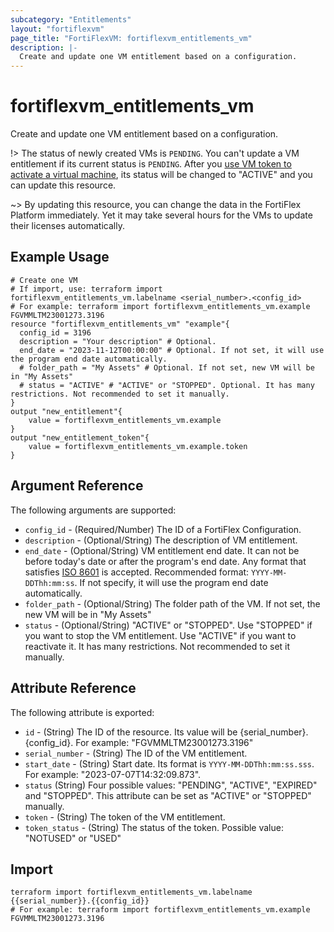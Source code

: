 ```yaml
---
subcategory: "Entitlements"
layout: "fortiflexvm"
page_title: "FortiFlexVM: fortiflexvm_entitlements_vm"
description: |-
  Create and update one VM entitlement based on a configuration.
---
```


# fortiflexvm_entitlements_vm

Create and update one VM entitlement based on a configuration.

!> The status of newly created VMs is `PENDING`. You can't update a VM entitlement if its current status is `PENDING`. After you [use VM token to activate a virtual machine](https://docs.fortinet.com/document/flex-vm/latest/administration-guide/256339/injecting-the-flex-vm-license), its status will be changed to "ACTIVE" and you can update this resource.


~> By updating this resource, you can change the data in the FortiFlex Platform immediately. Yet it may take several hours for the VMs to update their licenses automatically.


## Example Usage

```hcl
# Create one VM
# If import, use: terraform import fortiflexvm_entitlements_vm.labelname <serial_number>.<config_id>
# For example: terraform import fortiflexvm_entitlements_vm.example FGVMMLTM23001273.3196
resource "fortiflexvm_entitlements_vm" "example"{ 
  config_id = 3196
  description = "Your description" # Optional.
  end_date = "2023-11-12T00:00:00" # Optional. If not set, it will use the program end date automatically.
  # folder_path = "My Assets" # Optional. If not set, new VM will be in "My Assets"
  # status = "ACTIVE" # "ACTIVE" or "STOPPED". Optional. It has many restrictions. Not recommended to set it manually.
}
output "new_entitlement"{
    value = fortiflexvm_entitlements_vm.example
}
output "new_entitlement_token"{
    value = fortiflexvm_entitlements_vm.example.token
}

```

## Argument Reference

The following arguments are supported:

* `config_id` - (Required/Number) The ID of a FortiFlex Configuration.
* `description` - (Optional/String) The description of VM entitlement.
* `end_date` - (Optional/String) VM entitlement end date. It can not be before today's date or after the program's end date. Any format that satisfies [ISO 8601](https://www.w3.org/TR/NOTE-datetime-970915.html) is accepted. Recommended format: `YYYY-MM-DDThh:mm:ss`. If not specify, it will use the program end date automatically.
* `folder_path` - (Optional/String) The folder path of the VM. If not set, the new VM will be in "My Assets"
* `status` - (Optional/String) "ACTIVE" or "STOPPED". Use "STOPPED" if you want to stop the VM entitlement. Use "ACTIVE" if you want to reactivate it. It has many restrictions. Not recommended to set it manually.

## Attribute Reference

The following attribute is exported:

* `id` - (String) The ID of the resource. Its value will be {serial_number}.{config_id}. For example: "FGVMMLTM23001273.3196"
* `serial_number` - (String) The ID of the VM entitlement.
* `start_date` - (String) Start date. Its format is `YYYY-MM-DDThh:mm:ss.sss`. For example: "2023-07-07T14:32:09.873".
* `status` (String) Four possible values: "PENDING", "ACTIVE", "EXPIRED" and "STOPPED". This attribute can be set as "ACTIVE" or "STOPPED" manually.
* `token` - (String) The token of the VM entitlement.
* `token_status` - (String) The status of the token. Possible value: "NOTUSED" or "USED"

## Import

```
terraform import fortiflexvm_entitlements_vm.labelname {{serial_number}}.{{config_id}}
# For example: terraform import fortiflexvm_entitlements_vm.example FGVMMLTM23001273.3196
```
